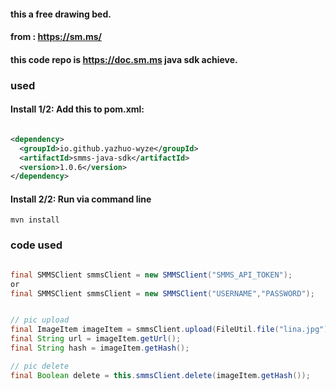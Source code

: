#### this a free drawing bed.

#### from : https://sm.ms/

#### this code repo is https://doc.sm.ms java sdk achieve.

### used

#### Install 1/2: Add this to pom.xml:

```xml

<dependency>
  <groupId>io.github.yazhuo-wyze</groupId>
  <artifactId>smms-java-sdk</artifactId>
  <version>1.0.6</version>
</dependency>
```

#### Install 2/2: Run via command line

```shell
mvn install
```

### code used

```java

final SMMSClient smmsClient = new SMMSClient("SMMS_API_TOKEN");
or 
final SMMSClient smmsClient = new SMMSClient("USERNAME","PASSWORD");


// pic upload
final ImageItem imageItem = smmsClient.upload(FileUtil.file("lina.jpg"));
final String url = imageItem.getUrl();
final String hash = imageItem.getHash();

// pic delete 
final Boolean delete = this.smmsClient.delete(imageItem.getHash());

```
